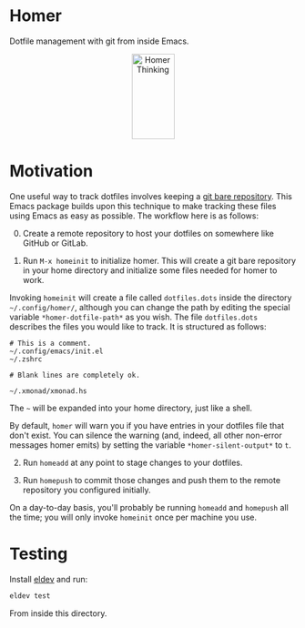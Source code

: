 # Homer
Dotfile management with git from inside Emacs.

<p align="center">
  <img src="https://upload.wikimedia.org/wikipedia/commons/1/1c/Homer_British_Museum.jpg" alt="Homer Thinking" width="75" height="150" />
</p>

# Motivation

One useful way to track dotfiles involves keeping a [git bare repository](https://www.atlassian.com/git/tutorials/dotfiles). This Emacs package builds upon this technique to make tracking these files using Emacs as easy as possible. The workflow here is as follows:

0. Create a remote repository to host your dotfiles on somewhere like GitHub or GitLab.

1. Run `M-x homeinit` to initialize homer. This will create a git bare repository in your home directory and initialize some files needed for homer to work.

Invoking `homeinit` will create a file called `dotfiles.dots` inside the directory `~/.config/homer/`, although you can change the path by editing the special variable `*homer-dotfile-path*` as you wish. The file `dotfiles.dots` describes the files you would like to track. It is structured as follows:

```
# This is a comment.
~/.config/emacs/init.el
~/.zshrc

# Blank lines are completely ok.

~/.xmonad/xmonad.hs
```

The `~` will be expanded into your home directory, just like a shell.

By default, `homer` will warn you if you have entries in your dotfiles file that don't exist. You can silence the warning (and, indeed, all other non-error messages homer emits) by setting the variable `*homer-silent-output*` to `t`.

2. Run `homeadd` at any point to stage changes to your dotfiles.

3. Run `homepush` to commit those changes and push them to the remote repository you configured initially.

On a day-to-day basis, you'll probably be running `homeadd` and `homepush` all the time; you will only invoke `homeinit` once per machine you use.

# Testing

Install [eldev](https://github.com/doublep/eldev) and run:

```sh
eldev test
```

From inside this directory.
